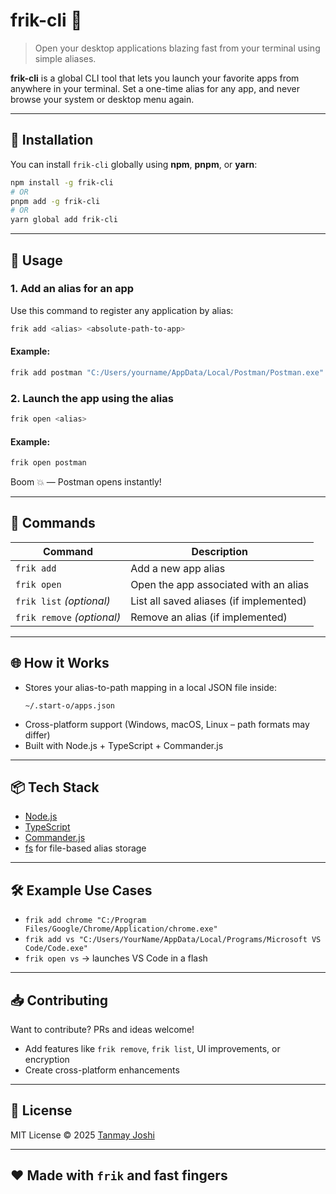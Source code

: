 # frik-cli 🚀

> Open your desktop applications blazing fast from your terminal using simple aliases.

**frik-cli** is a global CLI tool that lets you launch your favorite apps from anywhere in your terminal. Set a one-time alias for any app, and never browse your system or desktop menu again.

---

## 🔧 Installation

You can install `frik-cli` globally using **npm**, **pnpm**, or **yarn**:

```bash
npm install -g frik-cli
# OR
pnpm add -g frik-cli
# OR
yarn global add frik-cli
```

---

## 🚀 Usage

### 1. Add an alias for an app
Use this command to register any application by alias:

```bash
frik add <alias> <absolute-path-to-app>
```

#### Example:
```bash
frik add postman "C:/Users/yourname/AppData/Local/Postman/Postman.exe"
```

### 2. Launch the app using the alias

```bash
frik open <alias>
```

#### Example:
```bash
frik open postman
```

Boom 💥 — Postman opens instantly!

---

## 📄 Commands

| Command           | Description                                |
|------------------|--------------------------------------------|
| `frik add`        | Add a new app alias                        |
| `frik open`       | Open the app associated with an alias      |
| `frik list` _(optional)_ | List all saved aliases (if implemented) |
| `frik remove` _(optional)_ | Remove an alias (if implemented)     |

---

## 🌐 How it Works

- Stores your alias-to-path mapping in a local JSON file inside:
  ```
  ~/.start-o/apps.json
  ```
- Cross-platform support (Windows, macOS, Linux – path formats may differ)
- Built with Node.js + TypeScript + Commander.js

---

## 📦 Tech Stack

- [Node.js](https://nodejs.org)
- [TypeScript](https://www.typescriptlang.org/)
- [Commander.js](https://www.npmjs.com/package/commander)
- [fs](https://nodejs.org/api/fs.html) for file-based alias storage

---

## 🛠 Example Use Cases

- `frik add chrome "C:/Program Files/Google/Chrome/Application/chrome.exe"`
- `frik add vs "C:/Users/YourName/AppData/Local/Programs/Microsoft VS Code/Code.exe"`
- `frik open vs` → launches VS Code in a flash

---

## 📥 Contributing

Want to contribute? PRs and ideas welcome!

- Add features like `frik remove`, `frik list`, UI improvements, or encryption
- Create cross-platform enhancements

---

## 📄 License

MIT License © 2025 [Tanmay Joshi](https://github.com/tanmayjoshi)

---

## ❤️ Made with `frik` and fast fingers

